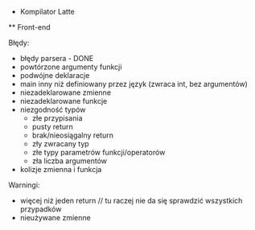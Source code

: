 * Kompilator Latte

** Front-end

Błędy:
  - błędy parsera - DONE
  - powtórzone argumenty funkcji
  - podwójne deklaracje
  - main inny niż definiowany przez język (zwraca int, bez argumentów)
  - niezadeklarowane zmienne
  - niezadeklarowane funkcje
  - niezgodność typów
    - złe przypisania
    - pusty return
    - brak/nieosiągalny return
    - zły zwracany typ
    - złe typy parametrów funkcji/operatorów
    - zła liczba argumentów
  - kolizje zmienna i funkcja

Warningi:
  - więcej niż jeden return // tu raczej nie da się sprawdzić wszystkich przypadków
  - nieużywane zmienne